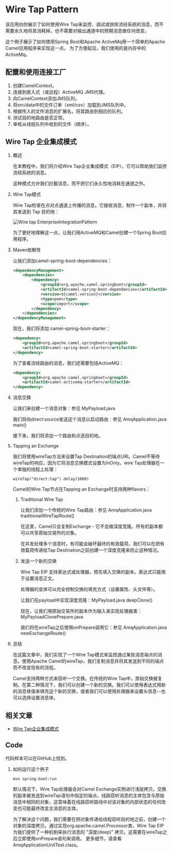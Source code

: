 # Wire Tap Pattern

该应用向你展示了如何使用Wire Tap来监控、调试或排除流经系统的消息，而不需要永久地将其消耗掉，也不需要对输出通道中的预期消息做任何改变。

这个例子展示了如何使用Spring Boot和Apache ActiveMq用一个简单的Apache Camel应用程序来实现这一点。
为了方便起见，我们使用的是内存中的ActiveMq。

## 配置和使用连接工厂

1. 创建CamelContext。
2. 连接到嵌入式（或远程）ActiveMQ JMS代理。
3. 向CamelContext添加JMS队列。
4. 将src/data中的文件订单（xml/csv）加载到JMS队列中。
5. 根据传入的文件消息的扩展名，将其路由到相应的队列。
6. 测试目的地路由是否正常。
7. 审核从线程队列中收到的文件（顺序）。

## Wire Tap 企业集成模式

1. 概述

    在本教程中，我们将介绍Wire Tap企业集成模式（EIP），它可以帮助我们监控流经系统的消息。

    这种模式允许我们拦截消息，而不把它们永久性地消耗在通道之外。

2. Wire Tap模式

    Wire Tap检查在点对点通道上传播的消息。它接收消息，制作一个副本，并将其发送到 Tap 目的地：

    ![Wire tap EnterpriseIntegrationPattern](pic/Wire-tap-EnterpriseIntegrationPattern.png)

    为了更好地理解这一点，让我们用ActiveMQ和Camel创建一个Spring Boot应用程序。

3. Maven依赖性

    让我们添加camel-spring-boot-dependencies：

    ```xml
    <dependencyManagement>
        <dependencies>
            <dependency>
                <groupId>org.apache.camel.springboot</groupId>
                <artifactId>camel-spring-boot-dependencies</artifactId>
                <version>${camel.version}</version>
                <type>pom</type>
                <scope>import</scope>
            </dependency>
        </dependencies>
    </dependencyManagement>
    ```

    现在，我们将添加 camel-spring-boot-starter：

    ```xml
    <dependency>
        <groupId>org.apache.camel.springboot</groupId>
        <artifactId>camel-spring-boot-starter</artifactId>
    </dependency>
    ```

    为了查看流经路由的消息，我们还需要包括ActiveMQ：

    ```xml
    <dependency>
        <groupId>org.apache.camel.springboot</groupId>
        <artifactId>camel-activemq-starter</artifactId>
    </dependency>
    ```

4. 消息交换

    让我们来创建一个消息对象：参见 MyPayload.java

    我们将向direct:source发送这个消息以启动路由：参见 AmqApplication.java main()

    接下来，我们将添加一个路由和点选目的地。

5. Tapping an Exchange

    我们将使用wireTap方法来设置Tap Destination的端点URI。Camel不等待wireTap的响应，因为它将消息交换模式设置为InOnly。wire Tap处理器在一个单独的线程上处理：

    `wireTap("direct:tap").delay(1000)`

    Camel的Wire Tap节点在Tapping an Exchange时支持两种flavors：

    1. Traditional Wire Tap

        让我们添加一个传统的Wire Tap路由：参见 AmqApplication.java traditionalWireTapRoute()

        在这里，Camel只会复制Exchange - 它不会做深度克隆。所有的副本都可以共享原始交易所的对象。

        在并发处理多个消息时，有可能会破坏最终的有效载荷。我们可以在把有效载荷传递给Tap Destination之前创建一个深度克隆来防止这种情况。

    2. 发送一个新的交换

        Wire Tap EIP 支持表达式或处理器，预先填入交换的副本。表达式只能用于设置消息正文。

        处理器的变体可以完全控制交换的填充方式（设置属性、头文件等）。

        让我们在payload中实现深度克隆：MyPayload.java deepClone()

        现在，让我们用原始交易所的副本作为输入来实现处理器类：MyPayloadClonePrepare.java

        我们将在wireTap之后使用onPrepare调用它：参见 AmqApplication.java newExchangeRoute()

6. 总结

    在这篇文章中，我们实现了一个Wire Tap模式来监控通过某些消息端点的消息。使用Apache Camel的wireTap，我们复制消息并将其发送到不同的端点而不改变现有的流程。

    Camel支持两种方式来窃听一个交换。在传统的Wire Tap中，原始交换被复制。在第二种情况下，我们可以创建一个新的交换。我们可以使用表达式用新的消息体值来填充这个新的交换，或者我们可以使用处理器来设置头信息--也可以选择设置消息体。

## 相关文章

- [Wire Tap企业集成模式](https://www.baeldung.com/wiretap-pattern)

## Code

代码样本可以在GitHub上找到。

1. 如何运行这个例子

    `mvn spring-boot:run`

    默认情况下，Wire Tap处理器会对Camel Exchange实例进行浅层拷贝。交换的副本被发送到wireTap语句中指定的端点。线路窃听消息的主体包含与原始消息中相同的对象，这意味着在线路窃听路线中对该对象的内部状态的任何改变也可能最终改变主消息的主体。

    为了解决这个问题，我们需要在把对象传递给线程窃听目的地之前，创建一个对象的深度拷贝。通过实现org.apache.camel.Processor类，Wire Tap EIP为我们提供了一种机制来执行消息的 "深度(deep)" 拷贝。这需要在wireTap之后立即使用onPrepare语句来调用。
    更多细节，请查看AmqApplicationUnitTest.class。
